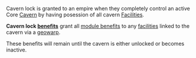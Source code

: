 Cavern lock is granted to an empire when they completely control an active Core
[Cavern](../locations/Caverns.md) by having posession of all cavern
[Facilities](../locations/Facilities.md).

**Cavern lock [benefits](Empire_Benefits.md)** grant all
[module benefits](module_benefit.md) to any
[facilities](../locations/Facilities.md) linked to the cavern via a
[geowarp](../locations/Geowarp.md).

These benefits will remain until the cavern is either unlocked or becomes
inactive.

<!--[Category:Game Guides](Category:Game_Guides.md)-->
